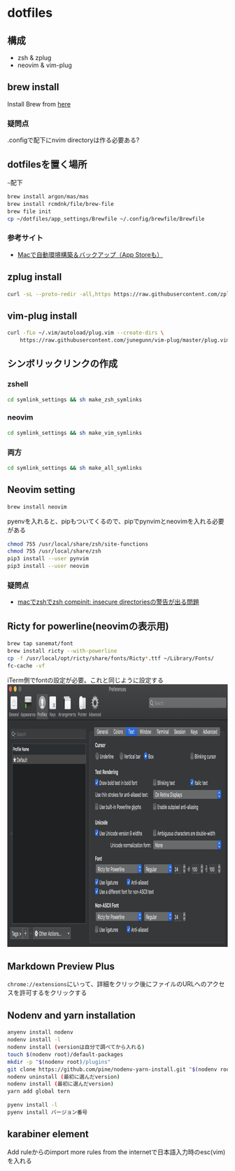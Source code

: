 # dotfiles
## 構成
- zsh & zplug
- neovim & vim-plug

## brew install
Install Brew from [here](https://brew.sh/)

### 疑問点
.configで配下にnvim directoryは作る必要ある?

## dotfilesを置く場所
`~`配下

```sh
brew install argon/mas/mas
brew install rcmdnk/file/brew-file
brew file init
cp ~/dotfiles/app_settings/Brewfile ~/.config/brewfile/Brewfile
```

### 参考サイト
- [Macで自動環境構築＆バックアップ（App Storeも）](https://qiita.com/takeo-asai/items/29724f94e2992fdc7246#homebrew)

## zplug install

```sh
curl -sL --proto-redir -all,https https://raw.githubusercontent.com/zplug/installer/master/installer.zsh| zsh
```

## vim-plug install

```sh
curl -fLo ~/.vim/autoload/plug.vim --create-dirs \
    https://raw.githubusercontent.com/junegunn/vim-plug/master/plug.vim
```

## シンボリックリンクの作成
### zshell

```sh
cd symlink_settings && sh make_zsh_symlinks
```

### neovim

```sh
cd symlink_settings && sh make_vim_symlinks
```

### 両方

```sh
cd symlink_settings && sh make_all_symlinks
```

## Neovim setting

```sh
brew install neovim
```

pyenvを入れると、pipもついてくるので、pipでpynvimとneovimを入れる必要がある

```sh
chmod 755 /usr/local/share/zsh/site-functions
chmod 755 /usr/local/share/zsh
pip3 install --user pynvim
pip3 install --user neovim
```

### 疑問点
- [macでzshでzsh compinit: insecure directoriesの警告が出る問題](https://qiita.com/ayihis@github/items/88f627b2566d6341a741)

## Ricty for powerline(neovimの表示用)

```sh
brew tap sanemat/font
brew install ricty --with-powerline
cp -f /usr/local/opt/ricty/share/fonts/Ricty*.ttf ~/Library/Fonts/
fc-cache -vf
```

iTerm側でfontの設定が必要。これと同じように設定する
<img src="./images/iterm_setting.png" height="600px">

## Markdown Preview Plus
`chrome://extensions`にいって、詳細をクリック後にファイルのURLへのアクセスを許可するをクリックする

## Nodenv and yarn installation

```sh
anyenv install nodenv
nodenv install -l
nodenv install (versionは自分で調べてから入れる)
touch $(nodenv root)/default-packages
mkdir -p "$(nodenv root)/plugins"
git clone https://github.com/pine/nodenv-yarn-install.git "$(nodenv root)/plugins/nodenv-yarn-install" //yarn
nodenv uninstall (最初に選んだversion)
nodenv install (最初に選んだversion)
yarn add global tern
```

```sh
pyenv install -l
pyenv install バージョン番号
```

## karabiner element
Add ruleからのimport more rules from the internetで日本語入力時のesc(vim)を入れる
